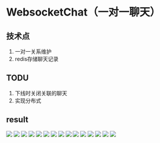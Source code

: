 # WebsocketChat（一对一聊天）
## 技术点
1. 一对一关系维护
2. redis存储聊天记录

## TODU
1. 下线时关闭关联的聊天
2. 实现分布式

## result
![](https://github.com/timelessmemory/WebsocketChat/blob/one-to-one-chatroom/screenshot/1.png?raw=true)
![](https://github.com/timelessmemory/WebsocketChat/blob/one-to-one-chatroom/screenshot/2.png?raw=true)
![](https://github.com/timelessmemory/WebsocketChat/blob/one-to-one-chatroom/screenshot/3.png?raw=true)
![](https://github.com/timelessmemory/WebsocketChat/blob/one-to-one-chatroom/screenshot/4.png?raw=true)
![](https://github.com/timelessmemory/WebsocketChat/blob/one-to-one-chatroom/screenshot/5.png?raw=true)
![](https://github.com/timelessmemory/WebsocketChat/blob/one-to-one-chatroom/screenshot/6.png?raw=true)
![](https://github.com/timelessmemory/WebsocketChat/blob/one-to-one-chatroom/screenshot/7.png?raw=true)
![](https://github.com/timelessmemory/WebsocketChat/blob/one-to-one-chatroom/screenshot/8.png?raw=true)
![](https://github.com/timelessmemory/WebsocketChat/blob/one-to-one-chatroom/screenshot/9.png?raw=true)
![](https://github.com/timelessmemory/WebsocketChat/blob/one-to-one-chatroom/screenshot/10.png?raw=true)
![](https://github.com/timelessmemory/WebsocketChat/blob/one-to-one-chatroom/screenshot/11.png?raw=true)
![](https://github.com/timelessmemory/WebsocketChat/blob/one-to-one-chatroom/screenshot/12.png?raw=true)
![](https://github.com/timelessmemory/WebsocketChat/blob/one-to-one-chatroom/screenshot/13.png?raw=true)
![](https://github.com/timelessmemory/WebsocketChat/blob/one-to-one-chatroom/screenshot/14.png?raw=true)
![](https://github.com/timelessmemory/WebsocketChat/blob/one-to-one-chatroom/screenshot/15.png?raw=true)

